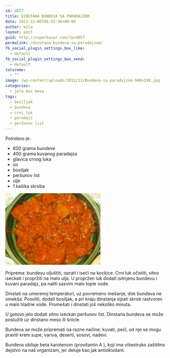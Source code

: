 ```yaml
---
id: 4857
title: DINSTANA BUNDEVA SA PARADAJZOM
date: 2012-12-06T06:52:36+00:00
author: mila
layout: post
guid: http://superkuvar.com/?p=4857
permalink: /dinstana-bundeva-sa-paradajzom/
fb_social_plugin_settings_box_like:
  - default
fb_social_plugin_settings_box_send:
  - default
totvreme:
  - ""
image: /wp-content/uploads/2012/12/Bundeva-sa-paradajzom-940x198.jpg
categories:
  - jela bez mesa
tags:
  - bosiljak
  - bundeva
  - crni luk
  - paradajz
  - peršunov list
---
```

Potrebno je:

  * 600 grama bundeve
  * 400 grama kuvanog paradajza
  * glavica crnog luka
  * so
  * bosiljak
  * peršunov list
  * ulje
  * 1 kašika skroba

<img class="alignnone size-medium wp-image-4858" title="Bundeva sa paradajzom" src="/wp-content/uploads/2012/12/Bundeva-sa-paradajzom-300x225.jpg" alt="" width="300" height="225" /> 

Priprema: bundevu oljuštiti, oprati i iseći na kockice. Crni luk očistiti, sitno iseckati i propržiti na malo ulja. U propržen luk dodati isitnjenu bundevu i kuvani paradajz, pa naliti sasvim malo tople vode.

Dinstati na umerenoj temperaturi, uz povremeno mešanje, dok bundeva ne omekša. Posoliti, dodati bosiljak, a pri kraju dinstanja sipati skrob rastvoren u malo hladne vode. Promešati i dinstati još nekoliko minuta.

U gotovo jelo dodati sitno iseckan peršunov list. Dinstana bundeva se može poslužiti uz dinstano meso ili šnicle.

Bundeva se može pripremati na razne načine: kuvati, peći, od nje se mogu praviti krem supe, variva, deserti, sosovi, nadevi.

Bundeva obiluje beta karotenom (provitamin A ), koji ima višestruko zašititno dejstvo na naš organizam, jer deluje kao jak antioksidant.
